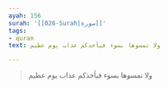```yaml
---
ayah: 156
surah: '[[026-Surah|سورة]]'
tags:
- quran
text: ولا تمسوها بسوء فيأخذكم عذاب يوم عظيم

---
```

> ولا تمسوها بسوء فيأخذكم عذاب يوم عظيم
